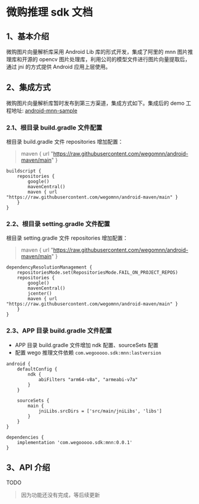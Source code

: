 # 微购推理 sdk 文档

## 1、基本介绍

微购图片向量解析库采用 Android Lib 库的形式开发，集成了阿里的 mnn 图片推理库和开源的 opencv 图片处理库，利用公司的模型文件进行图片向量提取后，通过 jni 的方式提供 Android 应用上层使用。


## 2、集成方式

微购图片向量解析库暂时发布到第三方渠道，集成方式如下。集成后的 demo 工程地址: [android-mnn-sample](https://gitee.com/tangjianye/android-mnn-sample)

### 2.1、根目录 build.gradle 文件配置

根目录 build.gradle 文件 repositories 增加配置：
> maven { url "https://raw.githubusercontent.com/wegomnn/android-maven/main" }

```
buildscript {
    repositories {
        google()
        mavenCentral()
        maven { url "https://raw.githubusercontent.com/wegomnn/android-maven/main" }
    }
}
```

### 2.2、根目录 setting.gradle 文件配置

根目录 setting.gradle 文件 repositories 增加配置：
> maven { url "https://raw.githubusercontent.com/wegomnn/android-maven/main" }

```
dependencyResolutionManagement {
    repositoriesMode.set(RepositoriesMode.FAIL_ON_PROJECT_REPOS)
    repositories {
        google()
        mavenCentral()
        jcenter() 
        maven { url "https://raw.githubusercontent.com/wegomnn/android-maven/main" }
    }
}
```

### 2.3、APP 目录 build.gradle 文件配置

- APP 目录 build.gradle 文件增加 ndk 配置、sourceSets 配置
- 配置 wego 推理文件依赖 `com.wegooooo.sdk:mnn:lastversion`

```
android {
    defaultConfig {
        ndk {
            abiFilters "arm64-v8a", "armeabi-v7a"
        }
    }
    
    sourceSets {
        main {
            jniLibs.srcDirs = ['src/main/jniLibs', 'libs']
        }
    }
}

dependencies {
    implementation 'com.wegooooo.sdk:mnn:0.0.1'
}
```

## 3、API 介绍

TODO

> 因为功能还没有完成，等后续更新